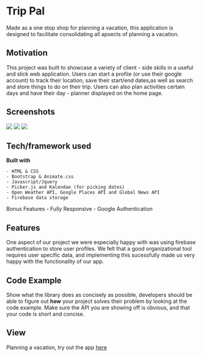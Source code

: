 # Trip Pal
Made as a one stop shop for planning a vacation, this application is designed to facilitate consolidating all apsects of planning a vacation. 

## Motivation
This project was built to showcase a variety of client - side skills in a useful and slick web application. Users can start a profile (or use their google account) to track their location, save their start/end dates,as well as search and store things to do on their trip. Users can also plan activities certain days and have their day - planner displayed on the home page. 

 
## Screenshots
![](./assets/images/tp2.gif)
![](./assets/images/tp1.gif)
![](./assets/images/tp3.gif)

## Tech/framework used

<b>Built with</b>

    - HTML & CSS
    - Bootstrap & Animate.css
    - Javascript/Jquery
    - Picker.js and Kalendae (for picking dates)
    - Open Weather API, Google Places API and Global News API
    - Firebase data storage

Bonus Features
    - Fully Responsive
    - Google Authentication

## Features
One aspect of our project we were especially happy with was using firebase authentication to store user profiles. We felt that a good organizational tool requires user specific data, and implementing this sucessfully made us very happy with the functionality of our app. 

## Code Example
Show what the library does as concisely as possible, developers should be able to figure out **how** your project solves their problem by looking at the code example. Make sure the API you are showing off is obvious, and that your code is short and concise.

## View

Planning a vacation, try out the app [here](https://trippal-75742.firebaseapp.com/)





